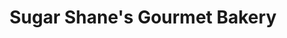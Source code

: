 ---
title: "Sugar Shane's Gourmet Bakery"
url: /kennesaw/sugar-shanes-gourmet-bakery/
shop: Bäckerei
---
